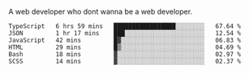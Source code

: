 A web developer who dont wanna be a web developer.

<!--START_SECTION:waka-->

```text
TypeScript   6 hrs 59 mins   █████████████████░░░░░░░░   67.64 %
JSON         1 hr 17 mins    ███░░░░░░░░░░░░░░░░░░░░░░   12.54 %
JavaScript   42 mins         █▓░░░░░░░░░░░░░░░░░░░░░░░   06.83 %
HTML         29 mins         █▒░░░░░░░░░░░░░░░░░░░░░░░   04.69 %
Bash         18 mins         ▓░░░░░░░░░░░░░░░░░░░░░░░░   02.97 %
SCSS         14 mins         ▓░░░░░░░░░░░░░░░░░░░░░░░░   02.37 %
```

<!--END_SECTION:waka-->
